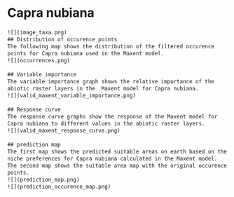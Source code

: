 # Capra nubiana 
    ![](image_taxa.png) 
    ## Distribution of occurence points 
    The following map shows the distribution of the filtered occurence points for Capra nubiana used in the Maxent model. 
    ![](occurrences.png)
    
    ## Variable importance 
    The variable importance graph shows the relative importance of the abiotic raster layers in the  Maxent model for Capra nubiana. 
    ![](valid_maxent_variable_importance.png)
    
    ## Response curve 
    The response curve graphs show the response of the Maxent model for Capra nubiana to different values in the abiotic raster layers. 
    ![](valid_maxent_response_curve.png)
    
    ## prediction map 
    The first map shows the predicted suitable areas on earth based on the niche preferences for Capra nubiana calculated in the Maxent model. The second map shows the suitable area map with the original occurence points. 
    ![](prediction_map.png)
    ![](prediction_occurence_map.png)
    
